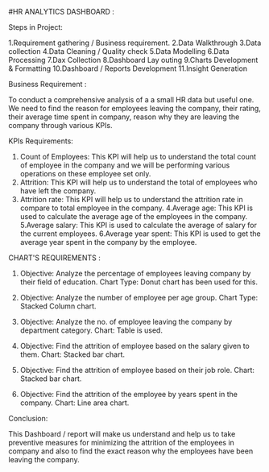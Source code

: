 #HR ANALYTICS DASHBOARD :

Steps in Project: 

1.Requirement gathering / Business requirement.
2.Data Walkthrough
3.Data collection
4.Data Cleaning / Quality check 
5.Data Modelling 
6.Data Processing
7.Dax Collection
8.Dashboard Lay outing
9.Charts Development & Formatting
10.Dashboard / Reports Development
11.Insight Generation


Business Requirement :

To conduct a comprehensive analysis of a a small HR data but useful one. We need to find the reason for employees leaving the company, their rating, their average time spent in company, reason why they are leaving the company through various KPIs.


KPIs Requirements:
1. Count of Employees: This KPI will help us to understand the total count of employee in     the company and we will be performing various operations on these employee set only.
2. Attrition: This KPI will help us to understand the total of employees who have left the company.
3. Attrition rate: This KPI will help us to understand the attrition rate in compare to total employee in the company.
4.Average age: This KPI is used to calculate the average age of the employees in the company.
5.Average salary: This KPI is used to calculate the average of salary for the current employees.
6.Average year spent: This KPI is used to get the average year spent in the company by the employee.

CHART'S REQUIREMENTS :

1. Objective: Analyze the percentage of employees leaving company by their field of education.
  Chart Type: Donut chart has been used for this.

2. Objective: Analyze the number of employee per age group.
  Chart Type: Stacked Column chart.

3. Objective: Analyze the no. of employee leaving the company by department category.
  Chart: Table is used.

4. Objective: Find the attrition of employee based on the salary given to them.
  Chart: Stacked bar chart.

5. Objective: Find the attrition of employee based on their job role.
  Chart: Stacked bar chart.

6. Objective: Find the attrition of the employee by years spent in the company.
  Chart: Line area chart.


Conclusion:

This Dashboard / report will make us understand and help us to take preventive measures for minimizing the attrition of the employees in company and also to find the exact reason why the employees have been leaving the company.
